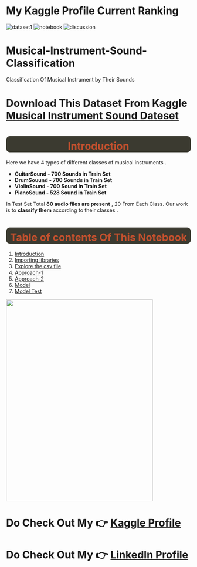 # My Kaggle Profile Current Ranking
![dataset1](https://road-to-kaggle-grandmaster.vercel.app/api/badges/soumendraprasad/dataset)
![notebook](https://road-to-kaggle-grandmaster.vercel.app/api/badges/soumendraprasad/notebook)
![discussion](https://road-to-kaggle-grandmaster.vercel.app/api/badges/soumendraprasad/discussion)

# Musical-Instrument-Sound-Classification
Classification Of Musical Instrument by Their Sounds


# Download This Dataset From Kaggle [Musical Instrument Sound Dateset](https://www.kaggle.com/datasets/soumendraprasad/musical-instruments-sound-dataset)
# <h1 style='background:#3b3a30; border:2; border-radius: 10px;padding-top: 2%;; font-size:200%; font-weight: bold; color:#c1502e'><center>Introduction</center></h1> 


    
Here we have  4 types of different classes of musical instruments  .

- **GuitarSound - 700 Sounds in Train Set**
- **DrumSouund - 700 Sounds in Train Set**
- **ViolinSound - 700 Sound in Train Set**
- **PianoSound - 528 Sound in Train Set**

In Test Set Total **80 audio files are present** , 20 From Each Class. Our work is to **classify them** according to their classes .
<font>

 # <h1 style='background:#3b3a30; border:2; border-radius: 10px;padding-top: 2%;; font-size:200%; font-weight: bold; color:#c1502e'><center>Table of contents Of This Notebook</center></h1> 
1. [Introduction](#1)   
2. [Importing libraries](#2)
3. [Explore the csv file](#3)  
4. [Approach-1](#4)
5. [Approach-2](#5)
6. [Model](#6)     
7. [Model Test](#7)    
    
<img src="https://www.scienceabc.com/wp-content/uploads/2019/08/Different-ethnic-music-instruments.-Save-culture.-Ethnic-world.-National-instruments.-ImageAnna_Kuzminas.jpg" width=400 height=550/>

# Do Check Out My 👉 [Kaggle Profile](https://www.kaggle.com/soumendraprasad)
# Do Check Out My 👉 [LinkedIn  Profile](https://www.linkedin.com/in/soumendra-prasad-mohanty-9338b9243/)
